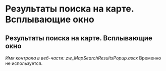 ﻿---
description: 2.4.7
---
# Результаты поиска на карте. Всплывающие окно
## Результаты поиска на карте. Всплывающие окно
*Имя контрола в веб-части: zw_MapSearchResultsPopup.ascx*
Временно не используется.

